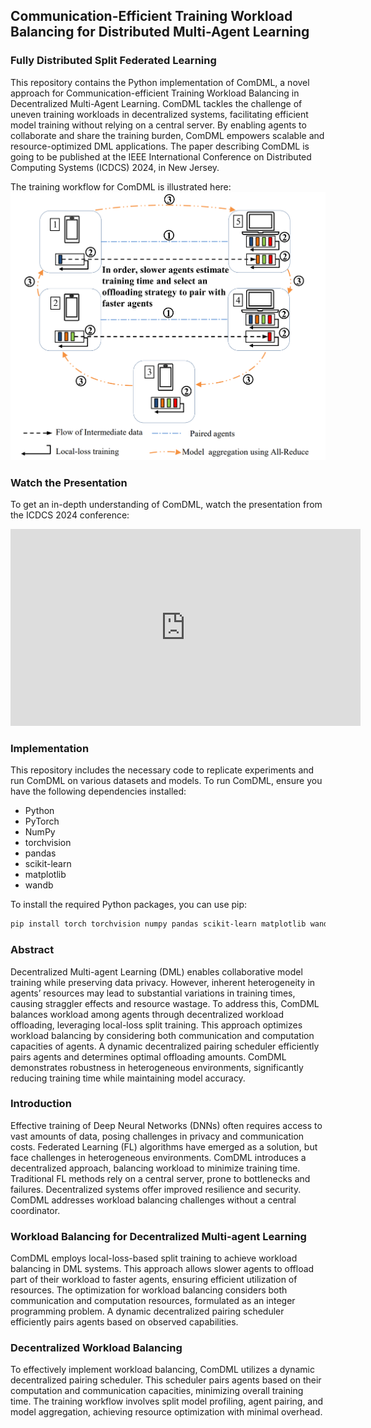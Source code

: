 ## Communication-Efficient Training Workload Balancing for Distributed Multi-Agent Learning
### Fully Distributed Split Federated Learning

This repository contains the Python implementation of ComDML, a novel approach for Communication-efficient Training Workload Balancing in Decentralized Multi-Agent Learning. ComDML tackles the challenge of uneven training workloads in decentralized systems, facilitating efficient model training without relying on a central server. By enabling agents to collaborate and share the training burden, ComDML empowers scalable and resource-optimized DML applications. The paper describing ComDML is going to be published at the IEEE International Conference on Distributed Computing Systems (ICDCS) 2024, in New Jersey.

The training workflow for ComDML is illustrated here:
![Training Process](https://github.com/mahmoudsajjadi/ComDML/blob/main/training_process.png)


### Watch the Presentation
To get an in-depth understanding of ComDML, watch the presentation from the ICDCS 2024 conference:

<iframe width="560" height="315" src="https://www.youtube.com/embed/62QmwyW5tqc" frameborder="0" allow="accelerometer; autoplay; clipboard-write; encrypted-media; gyroscope; picture-in-picture" allowfullscreen></iframe>




### Implementation
This repository includes the necessary code to replicate experiments and run ComDML on various datasets and models. To run ComDML, ensure you have the following dependencies installed:

- Python
- PyTorch
- NumPy
- torchvision
- pandas
- scikit-learn
- matplotlib
- wandb

To install the required Python packages, you can use pip:

```bash
pip install torch torchvision numpy pandas scikit-learn matplotlib wandb
```

### Abstract
Decentralized Multi-agent Learning (DML) enables collaborative model training while preserving data privacy. However, inherent heterogeneity in agents’ resources may lead to substantial variations in training times, causing straggler effects and resource wastage. To address this, ComDML balances workload among agents through decentralized workload offloading, leveraging local-loss split training. This approach optimizes workload balancing by considering both communication and computation capacities of agents. A dynamic decentralized pairing scheduler efficiently pairs agents and determines optimal offloading amounts. ComDML demonstrates robustness in heterogeneous environments, significantly reducing training time while maintaining model accuracy.

### Introduction
Effective training of Deep Neural Networks (DNNs) often requires access to vast amounts of data, posing challenges in privacy and communication costs. Federated Learning (FL) algorithms have emerged as a solution, but face challenges in heterogeneous environments. ComDML introduces a decentralized approach, balancing workload to minimize training time. Traditional FL methods rely on a central server, prone to bottlenecks and failures. Decentralized systems offer improved resilience and security. ComDML addresses workload balancing challenges without a central coordinator.

### Workload Balancing for Decentralized Multi-agent Learning
ComDML employs local-loss-based split training to achieve workload balancing in DML systems. This approach allows slower agents to offload part of their workload to faster agents, ensuring efficient utilization of resources. The optimization for workload balancing considers both communication and computation resources, formulated as an integer programming problem. A dynamic decentralized pairing scheduler efficiently pairs agents based on observed capabilities.

### Decentralized Workload Balancing
To effectively implement workload balancing, ComDML utilizes a dynamic decentralized pairing scheduler. This scheduler pairs agents based on their computation and communication capacities, minimizing overall training time. The training workflow involves split model profiling, agent pairing, and model aggregation, achieving resource optimization with minimal overhead.


